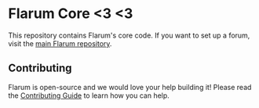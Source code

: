 # Flarum Core <3 <3


This repository contains Flarum's core code. If you want to set up a forum, visit the [main Flarum repository](http://github.com/flarum/flarum).

## Contributing

Flarum is open-source and we would love your help building it! Please read the [Contributing Guide](https://github.com/flarum/flarum/blob/master/CONTRIBUTING.md) to learn how you can help.
